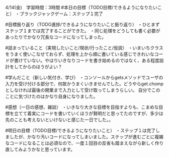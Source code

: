4/14(金)　学習時間：3時間
#本日の目標（TODO目標/できるようになりたいこと）
・ブラックジャックゲーム：ステップ１完了

#目標振り返り（TODO進捗/できるようになりたいこと振り返り）
・ひとまずステップ１までは完了することができた。
・同じ処理をどうしても書く必要があったりでかなり冗長なコードになってしまった。

#詰まっていること（実現したいこと/現状/行ったこと/仮説）
・いまいちクラスをうまく使いこなせておらず、処理を上から順に書いている感じできれいなコードが書けていない。やはりいきなりコードを書き始めるのではなく、ある程度設計をしてからのほうがよい？

#学んだこと（新しい気付き、学び）
・コンソールからgetsメソッドでユーザの入力を受け付ける部分で、何故かうまくいきませんでした。どうやらget.chompとしなければ最後の開業まで入力として受け取ってしまうらしい。
自分でこのことに気づけたのはかなり自身になりました。
 
#感想（一日の感想、雑談）
・いきなり大きな目標を目指すよりも、こまめな目標を立てて着実にコードを書いていくほうが賢明だと思ってたのですが、多少は先のことも考えないといけないと感じた一日でした。。

#明日の目標（TODO目標/できるようになりたいこと）
・ステップ１は完了しましたが、かなり汚いコードになってしまいました。ステップが進むごとに複雑なコードになることは必須なので、一度１回目の反省も踏まえながら新しく作り直してみようかなと思っています。
